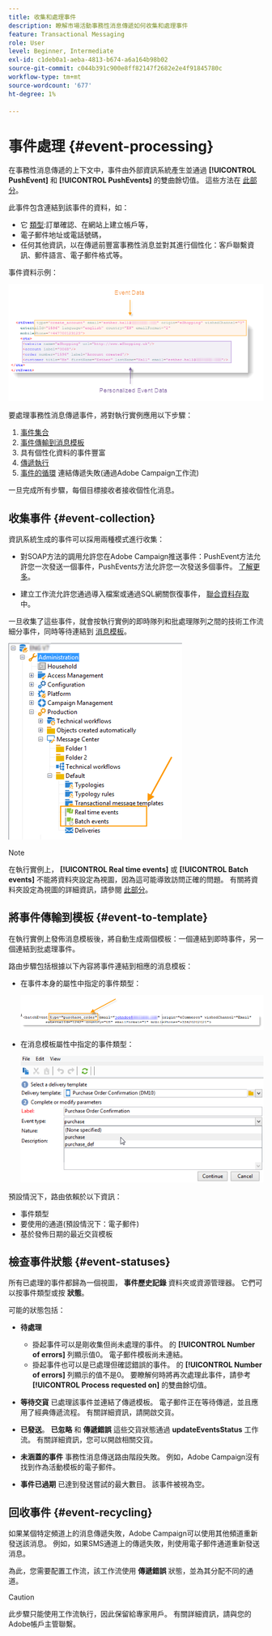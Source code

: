 ```yaml
---
title: 收集和處理事件
description: 瞭解市場活動事務性消息傳遞如何收集和處理事件
feature: Transactional Messaging
role: User
level: Beginner, Intermediate
exl-id: c1deb0a1-aeba-4813-b674-a6a164b98b02
source-git-commit: c044b391c900e8ff82147f2682e2e4f91845780c
workflow-type: tm+mt
source-wordcount: '677'
ht-degree: 1%

---
```


# 事件處理 {#event-processing}

在事務性消息傳遞的上下文中，事件由外部資訊系統產生並通過 **[!UICONTROL PushEvent]** 和 **[!UICONTROL PushEvents]** 的雙曲餘切值。 這些方法在 [此部分](event-description.md)。

此事件包含連結到該事件的資料，如：

* 它 [類型](transactional.md#create-event-types):訂單確認、在網站上建立帳戶等，
* 電子郵件地址或電話號碼，
* 任何其他資訊，以在傳遞前豐富事務性消息並對其進行個性化：客戶聯繫資訊、郵件語言、電子郵件格式等。

事件資料示例：

![](assets/mc-event-request.png)

要處理事務性消息傳遞事件，將對執行實例應用以下步驟：

1. [事件集合](#event-collection)
1. [事件傳輸到消息模板](#routing-towards-a-template)
1. 具有個性化資料的事件豐富
1. [傳遞執行](delivery-execution.md)
1. [事件的循環](#event-recycling) 連結傳遞失敗(通過Adobe Campaign工作流)

一旦完成所有步驟，每個目標接收者接收個性化消息。

## 收集事件 {#event-collection}

資訊系統生成的事件可以採用兩種模式進行收集：

* 對SOAP方法的調用允許您在Adobe Campaign推送事件：PushEvent方法允許您一次發送一個事件，PushEvents方法允許您一次發送多個事件。 [了解更多](event-description.md)。

* 建立工作流允許您通過導入檔案或通過SQL網關恢復事件， [聯合資料存取](../connect/fda.md) 中。

一旦收集了這些事件，就會按執行實例的即時隊列和批處理隊列之間的技術工作流細分事件，同時等待連結到 [消息模板](transactional-template.md)。

![](assets/mc-event-queues.png)

>[!NOTE]
>
>在執行實例上， **[!UICONTROL Real time events]** 或 **[!UICONTROL Batch events]** 不能將資料夾設定為視圖，因為這可能導致訪問正確的問題。 有關將資料夾設定為視圖的詳細資訊，請參閱 [此部分](../audiences/folders-and-views.md#turn-a-folder-to-a-view)。

## 將事件傳輸到模板 {#event-to-template}

在執行實例上發佈消息模板後，將自動生成兩個模板：一個連結到即時事件，另一個連結到批處理事件。

路由步驟包括根據以下內容將事件連結到相應的消息模板：

* 在事件本身的屬性中指定的事件類型：

   ![](assets/event-type-sample.png)

* 在消息模板屬性中指定的事件類型：

   ![](assets/event-type-select.png)

預設情況下，路由依賴於以下資訊：

* 事件類型
* 要使用的通道(預設情況下：電子郵件)
* 基於發佈日期的最近交貨模板

## 檢查事件狀態 {#event-statuses}

所有已處理的事件都歸為一個視圖， **事件歷史記錄** 資料夾或資源管理器。 它們可以按事件類型或按 **狀態**。

可能的狀態包括：

* **待處理**

   * 掛起事件可以是剛收集但尚未處理的事件。 的 **[!UICONTROL Number of errors]** 列顯示值0。 電子郵件模板尚未連結。
   * 掛起事件也可以是已處理但確認錯誤的事件。 的 **[!UICONTROL Number of errors]** 列顯示的值不是0。 要瞭解何時將再次處理此事件，請參考 **[!UICONTROL Process requested on]** 的雙曲餘切值。

* **等待交貨**
已處理該事件並連結了傳遞模板。 電子郵件正在等待傳遞，並且應用了經典傳遞流程。 有關詳細資訊，請開啟交貨。
* **已發送**。 **已忽略** 和 **傳遞錯誤**
這些交貨狀態通過 
**updateEventsStatus** 工作流。 有關詳細資訊，您可以開啟相關交貨。
* **未涵蓋的事件**
事務性消息傳送路由階段失敗。 例如，Adobe Campaign沒有找到作為活動模板的電子郵件。
* **事件已過期**
已達到發送嘗試的最大數目。 該事件被視為空。

## 回收事件 {#event-recycling}

如果某個特定頻道上的消息傳遞失敗，Adobe Campaign可以使用其他頻道重新發送該消息。 例如，如果SMS通道上的傳遞失敗，則使用電子郵件通道重新發送消息。

為此，您需要配置工作流，該工作流使用 **傳遞錯誤** 狀態，並為其分配不同的通道。

>[!CAUTION]
>
>此步驟只能使用工作流執行，因此保留給專家用戶。 有關詳細資訊，請與您的Adobe帳戶主管聯繫。

